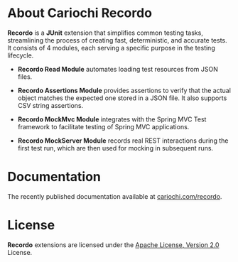 # About Cariochi Recordo
**Recordo** is a **JUnit** extension that simplifies common testing tasks, streamlining the process of creating fast, deterministic, and accurate tests. 
It consists of 4 modules, each serving a specific purpose in the testing lifecycle.

* **Recordo Read Module** automates loading test resources from JSON files.


* **Recordo Assertions Module** provides assertions to verify that the actual object matches the expected one stored in a JSON file. It also supports CSV string assertions.


* **Recordo MockMvc Module** integrates with the Spring MVC Test framework to facilitate testing of Spring MVC applications.


* **Recordo MockServer Module** records real REST interactions during the first test run, which are then used for mocking in subsequent runs.

# Documentation
The recently published documentation available at [cariochi.com/recordo](https://www.cariochi.com/recordo).

# License
**Recordo** extensions are licensed under the [Apache License, Version 2.0](https://www.apache.org/licenses/LICENSE-2.0) License. 
